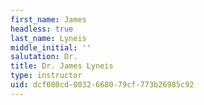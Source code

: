 ```yaml
---
first_name: James
headless: true
last_name: Lyneis
middle_initial: ''
salutation: Dr.
title: Dr. James Lyneis
type: instructor
uid: dcf080cd-0032-6680-79cf-773b26985c92
---
```

